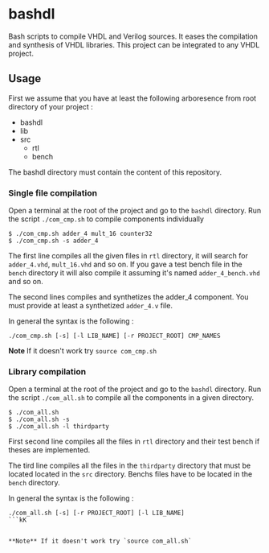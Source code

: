 # bashdl
Bash scripts to compile VHDL and Verilog sources. It eases the compilation and synthesis of VHDL libraries. This project can be integrated to any VHDL project.

## Usage
First we assume that you have at least the following arboresence from root directory of your project :
- bashdl
- lib
- src
    - rtl
    - bench

The bashdl directory must contain the content of this repository.

### Single file compilation

Open a terminal at the root of the project and go to the `bashdl` directory. Run the script `./com_cmp.sh` to compile components individually

```
$ ./com_cmp.sh adder_4 mult_16 counter32
$ ./com_cmp.sh -s adder_4 
```
The first line compiles all the given files in `rtl` directory, it will search for `adder_4.vhd`, `mult_16.vhd` and so on.
If you gave a test bench file in the `bench` directory it will also compile it assuming it's named `adder_4_bench.vhd` and so on.

The second lines compiles and synthetizes the adder_4 component. You must provide at least a synthetized `adder_4.v` file.

In general the syntax is the following :
```
./com_cmp.sh [-s] [-l LIB_NAME] [-r PROJECT_ROOT] CMP_NAMES
```

**Note** If it doesn't work try `source com_cmp.sh`

### Library compilation

Open a terminal at the root of the project and go to the `bashdl` directory. Run the script `./com_all.sh` to compile all the components in a given directory.

```
$ ./com_all.sh
$ ./com_all.sh -s
$ ./com_all.sh -l thirdparty
```

First second line compiles all the files in `rtl` directory and their test bench if theses are implemented. 

The tird line compiles all the files in the `thirdparty` directory that must be located located in the `src` directory. Benchs files have to be located in the `bench` directory.

In general the syntax is the following :

```
./com_all.sh [-s] [-r PROJECT_ROOT] [-l LIB_NAME]
```kK


**Note** If it doesn't work try `source com_all.sh`